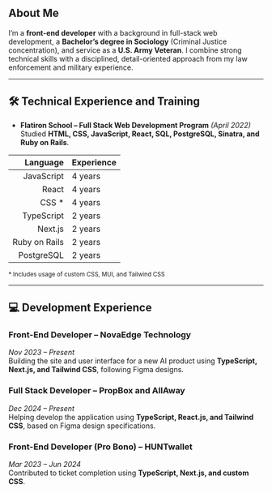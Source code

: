 ## About Me

I’m a **front-end developer** with a background in full-stack web development, a **Bachelor’s degree in Sociology** (Criminal Justice concentration), and service as a **U.S. Army Veteran**. I combine strong technical skills with a disciplined, detail-oriented approach from my law enforcement and military experience.

---

## 🛠 Technical Experience and Training
- **Flatiron School – Full Stack Web Development Program** *(April 2022)*  
  Studied **HTML, CSS, JavaScript, React, SQL, PostgreSQL, Sinatra, and Ruby on Rails**.
  
| Language | Experience |
|-----:|---------------|
|     JavaScript | 4 years |
|     React | 4 years |
|     CSS * | 4 years |
|     TypeScript | 2 years |
|     Next.js | 2 years |
|     Ruby on Rails | 2 years |
|     PostgreSQL | 2 years |

<sub>* Includes usage of custom CSS, MUI, and Tailwind CSS</sub>

---

## 💻 Development Experience

### **Front-End Developer – NovaEdge Technology**  
*Nov 2023 – Present*  
Building the site and user interface for a new AI product using **TypeScript, Next.js, and Tailwind CSS**, following Figma designs.

### **Full Stack Developer – PropBox and AllAway**  
*Dec 2024 – Present*  
Helping develop the application using **TypeScript, React.js, and Tailwind CSS**, based on Figma design specifications.

### **Front-End Developer (Pro Bono) – HUNTwallet**  
*Mar 2023 – Jun 2024*  
Contributed to ticket completion using **TypeScript, Next.js, and custom CSS**.

<!-- trophy case is not functioning right now
## Trophy Case:
[![trophy](https://github-profile-trophy.vercel.app/?username=mkienbus&theme=onedark&rank=SSS,SS,S,AAA,AA,A,B,C)](https://github.com/ryo-ma/github-profile-trophy)
-->
